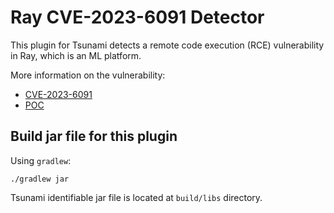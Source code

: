 # Ray CVE-2023-6091 Detector

This plugin for Tsunami detects a remote code execution (RCE) vulnerability in Ray, which is an ML platform.

More information on the vulnerability:

* [CVE-2023-6091](https://nvd.nist.gov/vuln/detail/CVE-2023-6091)
* [POC](https://github.com/protectai/ai-exploits/blob/main/ray/nuclei-templates/ray-cpuprofile-cmd-injection.yaml)

## Build jar file for this plugin

Using `gradlew`:

```shell
./gradlew jar
```

Tsunami identifiable jar file is located at `build/libs` directory.
